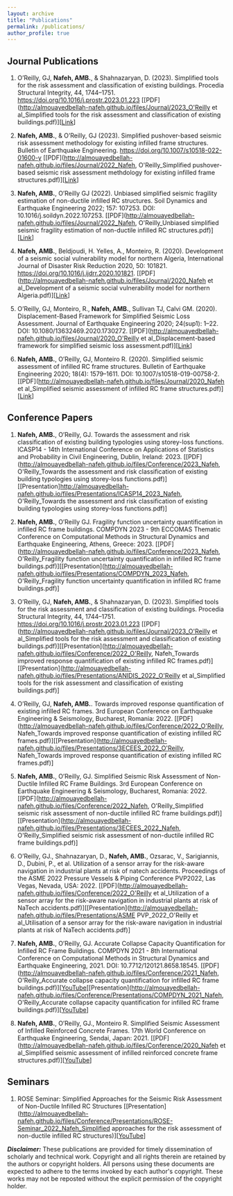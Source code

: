 ```yaml
---
layout: archive
title: "Publications"
permalink: /publications/
author_profile: true
---
```


## Journal Publications

1. O’Reilly, GJ, **Nafeh, AMB.**, & Shahnazaryan, D. (2023). Simplified tools for the risk assessment and classification of existing buildings. Procedia Structural Integrity, 44, 1744–1751. https://doi.org/10.1016/j.prostr.2023.01.223 [[PDF](http://almouayedbellah-nafeh.github.io/files/Journal/2023_O'Reilly et al_Simplified tools for the risk assessment and classification of existing buildings.pdf)][[Link](https://www.sciencedirect.com/science/article/pii/S2212420923001000?via%3Dihub)]

2. **Nafeh, AMB.**, & O’Reilly, GJ (2023). Simplified pushover-based seismic risk assessment methodology for existing infilled frame structures. Bulletin of Earthquake Engineering. https://doi.org/10.1007/s10518-022-01600-y [[PDF](http://almouayedbellah-nafeh.github.io/files/Journal/2022_Nafeh, O'Reilly_Simplified pushover-based seismic risk assessment methdology for existing infilled frame structures.pdf)][[Link](https://link.springer.com/article/10.1007/s10518-022-01600-y)]

3. **Nafeh, AMB.**, O’Reilly GJ (2022). Unbiased simplified seismic fragility estimation of non-ductile infilled RC structures. Soil Dynamics and Earthquake Engineering 2022; 157: 107253. DOI: 10.1016/j.soildyn.2022.107253. [[PDF](http://almouayedbellah-nafeh.github.io/files/Journal/2022_Nafeh, O'Reilly_Unbiased simplified seismic fragility estimation of non-ductile infilled RC structures.pdf)][[Link](https://www.sciencedirect.com/science/article/pii/S0267726122001026?via%3Dihub)]

4. **Nafeh, AMB.**, Beldjoudi, H. Yelles, A., Monteiro, R. (2020). Development of a seismic social vulnerability model for northern Algeria, International Journal of Disaster Risk Reduction 2020, 50: 101821. https://doi.org/10.1016/j.ijdrr.2020.101821. [[PDF](http://almouayedbellah-nafeh.github.io/files/Journal/2020_Nafeh et al_Development of a seismic social vulnerability model for northern Algeria.pdf)][[Link](https://www.sciencedirect.com/science/article/abs/pii/S2212420920313236)]

5. O’Reilly, GJ, Monteiro, R., **Nafeh, AMB.**, Sullivan TJ, Calvi GM. (2020). Displacement-Based Framework for Simplified Seismic Loss Assessment. Journal of Earthquake Engineering 2020; 24(sup1): 1–22. DOI: 10.1080/13632469.2020.1730272. [[PDF](http://almouayedbellah-nafeh.github.io/files/Journal/2020_O'Reilly et al_Displacement-based framework for simplified seismic loss assessment.pdf)][[Link](https://www.tandfonline.com/doi/full/10.1080/13632469.2020.1730272)]

6. **Nafeh, AMB.**, O’Reilly, GJ, Monteiro R. (2020). Simplified seismic assessment of infilled RC frame structures. Bulletin of Earthquake Engineering 2020; 18(4): 1579–1611. DOI: 10.1007/s10518-019-00758-2. [[PDF](http://almouayedbellah-nafeh.github.io/files/Journal/2020_Nafeh et al_Simplified seismic assessment of infilled RC frame structures.pdf)][[Link](https://link.springer.com/article/10.1007/s10518-019-00758-2)]

## Conference Papers

1. **Nafeh, AMB.**, O’Reilly, GJ. Towards the assessment and risk classification of existing building typologies using storey-loss functions. ICASP14 - 14th International Conference on Applications of Statistics and Probability in Civil Engineering, Dublin, Ireland: 2023. [[PDF](http://almouayedbellah-nafeh.github.io/files/Conference/2023_Nafeh, O'Reilly_Towards the assessment and risk classification of existing building typologies using storey-loss functions.pdf)][[Presentation]http://almouayedbellah-nafeh.github.io/files/Presentations/ICASP14_2023_Nafeh, O'Reilly_Towards the assessment and risk classification of existing building typologies using storey-loss functions.pdf)]

2. **Nafeh, AMB.**, O’Reilly GJ. Fragility function uncertainty quantification in infilled RC frame buildings. COMPDYN 2023 - 9th ECCOMAS Thematic Conference on Computational Methods in Structural Dynamics and Earthquake Engineering, Athens, Greece: 2023. [[PDF](http://almouayedbellah-nafeh.github.io/files/Conference/2023_Nafeh, O'Reilly_Fragility function uncertainty quantification in infilled RC frame buildings.pdf)][[Presentation](http://almouayedbellah-nafeh.github.io/files/Presentations/COMPDYN_2023_Nafeh, O'Reilly_Fragility function uncertainty quantification in infilled RC frame buildings.pdf)]

3. O’Reilly, GJ, **Nafeh, AMB.**, & Shahnazaryan, D. (2023). Simplified tools for the risk assessment and classification of existing buildings. Procedia Structural Integrity, 44, 1744–1751. https://doi.org/10.1016/j.prostr.2023.01.223 [[PDF](http://almouayedbellah-nafeh.github.io/files/Journal/2023_O'Reilly et al_Simplified tools for the risk assessment and classification of existing buildings.pdf)][[Presentation](http://almouayedbellah-nafeh.github.io/files/Conference/2022_O'Reilly, Nafeh_Towards improved response quantification of existing infilled RC frames.pdf)][[Presentation](http://almouayedbellah-nafeh.github.io/files/Presentations/ANIDIS_2022_O'Reilly et al_Simplified tools for the risk assessment and classification of existing buildings.pdf)]

4. O’Reilly, GJ, **Nafeh, AMB.**. Towards improved response quantification of existing infilled RC frames. 3rd European Conference on Earthquake Engineering & Seismology, Bucharest, Romania: 2022. [[PDF](http://almouayedbellah-nafeh.github.io/files/Conference/2022_O'Reilly, Nafeh_Towards improved response quantification of existing infilled RC frames.pdf)][[Presentation](http://almouayedbellah-nafeh.github.io/files/Presentations/3ECEES_2022_O'Reilly, Nafeh_Towards improved response quantification of existing infilled RC frames.pdf)]

5. **Nafeh, AMB.**, O’Reilly, GJ. Simplified Seismic Risk Assessment of Non-Ductile Infilled RC Frame Buildings. 3rd European Conference on Earthquake Engineering & Seismology, Bucharest, Romania: 2022. [[PDF](http://almouayedbellah-nafeh.github.io/files/Conference/2022_Nafeh, O'Reilly_Simplified seismic risk assessment of non-ductile infilled RC frame buildings.pdf)][[Presentation](http://almouayedbellah-nafeh.github.io/files/Presentations/3ECEES_2022_Nafeh, O'Reilly_Simplified seismic risk assessment of non-ductile infilled RC frame buildings.pdf)]

6. O’Reilly, GJ., Shahnazaryan, D., **Nafeh, AMB.**, Ozsarac, V., Sarigiannis, D., Dubini, P., et al. Utilization of a sensor array for the risk-aware navigation in industrial plants at risk of natech accidents. Proceedings of the ASME 2022 Pressure Vessels & Piping Conference PVP2022, Las Vegas, Nevada, USA: 2022. [[PDF](http://almouayedbellah-nafeh.github.io/files/Conference/2022_O'Reilly et al_Utilization of a sensor array for the risk-aware navigation in industrial plants at risk of NaTech accidents.pdf)][[Presentation](http://almouayedbellah-nafeh.github.io/files/Presentations/ASME PVP_2022_O'Reilly et al_Utilisation of a sensor array for the risk-aware navigation in industrial plants at risk of NaTech accidents.pdf)]

7. **Nafeh, AMB.**, O’Reilly, GJ. Accurate Collapse Capacity Quantification for Infilled RC Frame Buildings. COMPDYN 2021 - 8th International Conference on Computational Methods in Structural Dynamics and Earthquake Engineering, 2021. DOI: 10.7712/120121.8658.18545. [[PDF](http://almouayedbellah-nafeh.github.io/files/Conference/2021_Nafeh, O'Reilly_Accurate collapse capacity quantification for infilled RC frame buildings.pdf)][[YouTube](https://www.youtube.com/watch?v=2krVbWi2U9c&t=6s&ab_channel=ROSECentre)[[Presentation](http://almouayedbellah-nafeh.github.io/files/Conference/Presentations/COMPDYN_2021_Nafeh, O'Reilly_Accurate collapse capacity quantification for infilled RC frame buildings.pdf)][[YouTube](https://www.youtube.com/watch?v=2krVbWi2U9c&t=6s&ab_channel=ROSECentre)]

8. **Nafeh, AMB.**, O’Reilly, GJ., Monteiro R. Simplified Seismic Assessment of Infilled Reinforced Concrete Frames. 17th World Conference on Earthquake Engineering, Sendai, Japan: 2021. [[PDF](http://almouayedbellah-nafeh.github.io/files/Conference/2020_Nafeh et al_Simplified seismic assessment of infilled reinforced concrete frame structures.pdf)][[YouTube](https://www.youtube.com/watch?v=i0vAq5z5SIw&t=679s&ab_channel=ROSECentre)]

## Seminars

1. ROSE Seminar: Simplified Approaches for the Seismic Risk Assessment of Non-Ductile Infilled RC Structures [[Presentation](http://almouayedbellah-nafeh.github.io/files/Conference/Presentations/ROSE-Seminar_2022_Nafeh_Simplified approaches for the risk assessment of non-ductile infilled RC structures)][[YouTube](https://www.youtube.com/watch?v=mjh_JaIeZgw&t=2s&ab_channel=ROSECentre)]

***Disclaimer:*** These publications are provided for timely dissemination of scholarly and technical work. Copyright and all rights therein are retained by the authors or copyright holders. All persons using these documents are expected to adhere to the terms invoked by each author's copyright. These works may not be reposted without the explicit permission of the copyright holder.
